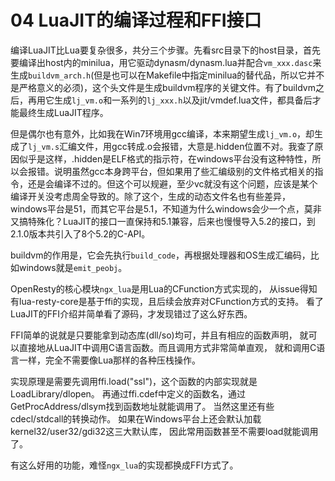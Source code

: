 # 04 LuaJIT的编译过程和FFI接口

编译LuaJIT比Lua要复杂很多，共分三个步骤。先看src目录下的host目录，首先要编译出host内的minilua，用它驱动dynasm/dynasm.lua并配合`vm_xxx.dasc`来生成`buildvm_arch.h`(但是也可以在Makefile中指定minilua的替代品，所以它并不是严格意义的必须)，这个头文件是生成buildvm程序的关键文件。有了buildvm之后，再用它生成`lj_vm.o`和一系列的`lj_xxx.h`以及jit/vmdef.lua文件，都具备后才能最终生成LuaJIT程序。

但是偶尔也有意外，比如我在Win7环境用gcc编译，本来期望生成`lj_vm.o`，却生成了`lj_vm.s`汇编文件，用gcc转成.o会报错，大意是.hidden位置不对。我查了原因似乎是这样，.hidden是ELF格式的指示符，在windows平台没有这种特性，所以会报错。说明虽然gcc本身跨平台，但如果用了些汇编级别的文件格式相关的指令，还是会编译不过的。但这个可以规避，至少vc就没有这个问题，应该是某个编译开关没考虑周全导致的。除了这个，生成的动态文件名也有些差异，windows平台是51，而其它平台是5.1，不知道为什么windows会少一个点，莫非又搞特殊化？LuaJIT的接口一直保持和5.1兼容，后来也慢慢导入5.2的接口，到2.1.0版本共引入了8个5.2的C-API。

buildvm的作用是，它会先执行`build_code`，再根据处理器和OS生成汇编码，比如windows就是`emit_peobj`。

OpenResty的核心模块`ngx_lua`是用Lua的CFunction方式实现的，
从issue得知有lua-resty-core是基于ffi的实现，且后续会放弃对CFunction方式的支持。
看了LuaJIT的FFI介绍并简单看了源码，才发现错过了这么好东西。

FFI简单的说就是只要能拿到动态库(dll/so)均可，并且有相应的函数声明，
就可以直接地从LuaJIT中调用C语言函数。而且调用方式非常简单直观，
就和调用C语言一样，完全不需要像Lua那样的各种压栈操作。

实现原理是需要先调用ffi.load("ssl")，这个函数的内部实现就是LoadLibrary/dlopen。
再通过ffi.cdef中定义的函数名，通过GetProcAddress/dlsym找到函数地址就能调用了。
当然这里还有些cdecl/stdcall的转换动作。
如果在Windows平台上还会默认加载kernel32/user32/gdi32这三大默认库，
因此常用函数甚至不需要load就能调用了。

有这么好用的功能，难怪`ngx_lua`的实现都换成FFI方式了。